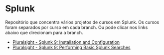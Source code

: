 # Splunk
Repositório que concentra vários projetos de cursos em Splunk.
Os cursos foram separados por curso em cada branch. Ou pode clicar nos links abaixo que direcionam para a branch.

* [Pluralsight - Splunk 9: Installation and Configuration](https://github.com/rafaelpeinado/splunk/tree/pluralsight/splunk-9-installation-and-configuration)
* [Pluralsight - Splunk 9: Performing Basic Splunk Searches](https://github.com/rafaelpeinado/splunk/tree/pluralsight/splunk-9-performing-basic-splunk-searches)
